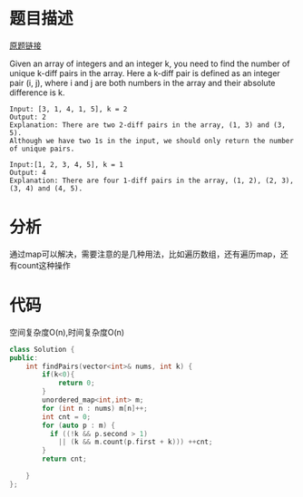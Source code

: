 
# 题目描述
[原题链接](https://leetcode.com/problems/k-diff-pairs-in-an-array)

Given an array of integers and an integer k, you need to find the number of unique k-diff pairs in the array. Here a k-diff pair is defined as an integer pair (i, j), where i and j are both numbers in the array and their absolute difference is k.

```
Input: [3, 1, 4, 1, 5], k = 2
Output: 2
Explanation: There are two 2-diff pairs in the array, (1, 3) and (3, 5).
Although we have two 1s in the input, we should only return the number of unique pairs.

Input:[1, 2, 3, 4, 5], k = 1
Output: 4
Explanation: There are four 1-diff pairs in the array, (1, 2), (2, 3), (3, 4) and (4, 5).
```

<!--more-->

# 分析
通过map可以解决，需要注意的是几种用法，比如遍历数组，还有遍历map，还有count这种操作

# 代码
空间复杂度O(n),时间复杂度O(n)
```C++
class Solution {
public:
    int findPairs(vector<int>& nums, int k) {
        if(k<0){
            return 0;
        }
        unordered_map<int,int> m;
        for (int n : nums) m[n]++;
        int cnt = 0;
        for (auto p : m) {
          if ((!k && p.second > 1)
            || (k && m.count(p.first + k))) ++cnt;
        }
        return cnt;
        
    }
};
```
            